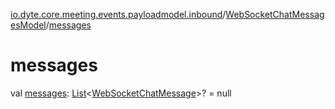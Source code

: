 [io.dyte.core.meeting.events.payloadmodel.inbound](../index.md)/[WebSocketChatMessagesModel](index.md)/[messages](messages.md)

# messages


val [messages](messages.md): [List](https://kotlinlang.org/api/latest/jvm/stdlib/kotlin.collections/-list/index.html)&lt;[WebSocketChatMessage](../-web-socket-chat-message/index.md)&gt;? = null

